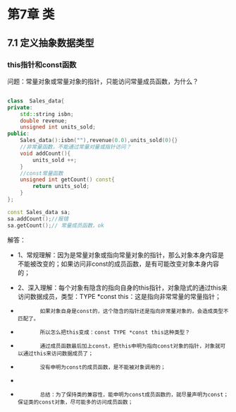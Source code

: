 # 第7章 类




## 7.1 定义抽象数据类型


### this指针和const函数

问题：常量对象或常量对象的指针，只能访问常量成员函数，为什么？


```c++

class  Sales_data{
private:
    std::string isbn;
    double revenue;
    unsigned int units_sold;
public:
    Sales_data():isbn(""),revenue(0.0),units_sold(0){}
    //非常量函数，不能通过常量对量或指针访问？
    void addCount(){
        units_sold ++;
    }
    //const常量函数
    unsigned int getCount() const{
        return units_sold;
    }
};

const Sales_data sa;
sa.addCount();//报错
sa.getCount();// 常量成员函数，ok

```

解答：


 * 1、常规理解：因为是常量对象或指向常量对象的指针，那么对象本身内容是不能被改变的；如果访问非const的成员函数，是有可能改变对象本身内容的；

 * 2、深入理解：每个对象有隐含的指向自身的this指针，对象隐式的通过this来访问数据成员，类型：TYPE *const this：这是指向非常常量的常量指针；
 *            如果对象自身是const的，这个隐含的指针还是指向非常量对象的，会造成类型不匹配了。
 *            所以怎么把this变成：const TYPE *const this这种类型？
 *            通过成员函数最后加上const，把this申明为指向const对象的指针，对象就可以通过this来访问数据成员了；
 *            没有申明为const的成员函数，是不能被对象调用的；
 *
 *            总结：为了保持类的兼容性，能申明为const成员函数的，就尽量声明为const；保证类的const对象，尽可能多的访问成员函数；





